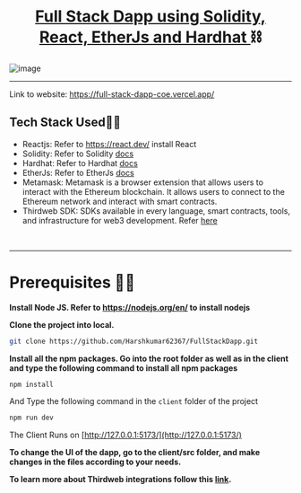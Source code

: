 <h1 align = "center">
  <a href="https://full-stack-dapp-coe.vercel.app/"> Full Stack Dapp using Solidity, React, EtherJs and Hardhat </a> ⛓
</h1>

![image](https://github.com/Harshkumar62367/FullStackDapp/assets/72465090/a1af2797-ff38-4bea-9330-c2236a3e9312)

<hr>

Link to website: https://full-stack-dapp-coe.vercel.app/



## Tech Stack Used👨‍💻

- Reactjs: Refer to https://react.dev/ install React
- Solidity: Refer to Solidity [docs](https://soliditylang.org/)
- Hardhat: Refer to Hardhat [docs](https://hardhat.org/)
- EtherJs: Refer to EtherJs [docs](https://docs.ethers.org/v5/)
- Metamask: Metamask is a browser extension that allows users to interact with the Ethereum blockchain. It allows users to connect to the Ethereum network and interact with smart contracts.
- Thirdweb SDK: SDKs available in every language, smart contracts, tools, and infrastructure for web3 development. Refer [here](https://thirdweb.com/)

<br>
<hr>

# Prerequisites 👨‍💻

<b> Install Node JS. Refer to https://nodejs.org/en/ to install nodejs </b>


<b> Clone the project into local. </b>

```bash
git clone https://github.com/Harshkumar62367/FullStackDapp.git
```
<b> Install all the npm packages. Go into the root folder as well as in the client and type the following command to install all npm packages </b>

```bash
npm install
```

And Type the following command in the `client` folder of the project

```bash
npm run dev
```

The Client Runs on [http://127.0.0.1:5173/](http://127.0.0.1:5173/)<br>

<b> To change the UI of the dapp, go to the client/src folder, and make changes in the files according to your needs.</b>

<b> To learn more about Thirdweb integrations follow this [link](https://portal.thirdweb.com/react/react.thirdwebprovider).

